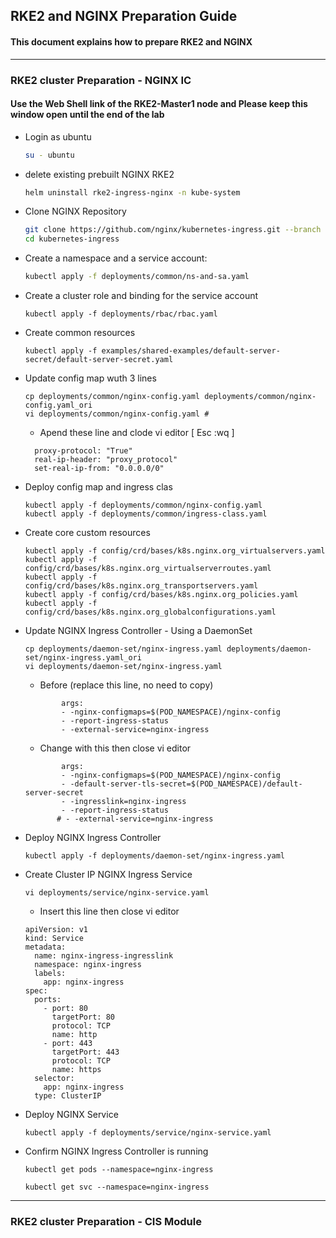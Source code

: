 ##  RKE2 and NGINX Preparation Guide

#### This document explains how to prepare RKE2 and NGINX 
---

### RKE2 cluster Preparation - NGINX IC


#### Use the Web Shell link of the RKE2-Master1 node and Please keep this window open until the end of the lab


- Login as ubuntu
  ```bash
  su - ubuntu
  ```
- delete existing prebuilt NGINX RKE2
  ```bash
  helm uninstall rke2-ingress-nginx -n kube-system
  ```
  
- Clone NGINX Repository
  ```bash
  git clone https://github.com/nginx/kubernetes-ingress.git --branch v4.0.1
  cd kubernetes-ingress
  ```

- Create a namespace and a service account:
  ```bash
  kubectl apply -f deployments/common/ns-and-sa.yaml
  ```

- Create a cluster role and binding for the service account
  ```
  kubectl apply -f deployments/rbac/rbac.yaml
  ```

- Create common resources
  ```
  kubectl apply -f examples/shared-examples/default-server-secret/default-server-secret.yaml
  ```

- Update config map wuth 3 lines
  ```
  cp deployments/common/nginx-config.yaml deployments/common/nginx-config.yaml_ori
  vi deployments/common/nginx-config.yaml #
  ```
  - Apend these line and clode vi editor [ Esc :wq ]
  ```
    proxy-protocol: "True"
    real-ip-header: "proxy_protocol"
    set-real-ip-from: "0.0.0.0/0"
  ```

- Deploy config map and ingress clas
  ```
  kubectl apply -f deployments/common/nginx-config.yaml
  kubectl apply -f deployments/common/ingress-class.yaml
  ```

- Create core custom resources
  ```
  kubectl apply -f config/crd/bases/k8s.nginx.org_virtualservers.yaml
  kubectl apply -f config/crd/bases/k8s.nginx.org_virtualserverroutes.yaml
  kubectl apply -f config/crd/bases/k8s.nginx.org_transportservers.yaml
  kubectl apply -f config/crd/bases/k8s.nginx.org_policies.yaml
  kubectl apply -f config/crd/bases/k8s.nginx.org_globalconfigurations.yaml
  ```

- Update  NGINX Ingress Controller - Using a DaemonSet
  ```
  cp deployments/daemon-set/nginx-ingress.yaml deployments/daemon-set/nginx-ingress.yaml_ori
  vi deployments/daemon-set/nginx-ingress.yaml 
  ```
  - Before (replace this line, no need to copy)
  ```
          args:
          - -nginx-configmaps=$(POD_NAMESPACE)/nginx-config
          - -report-ingress-status
          - -external-service=nginx-ingress
  ```
  - Change with this then close vi editor
  ```
          args:
          - -nginx-configmaps=$(POD_NAMESPACE)/nginx-config
          - -default-server-tls-secret=$(POD_NAMESPACE)/default-server-secret
          - -ingresslink=nginx-ingress
          - -report-ingress-status
         # - -external-service=nginx-ingress
  ```

- Deploy NGINX Ingress Controller
  ```
  kubectl apply -f deployments/daemon-set/nginx-ingress.yaml
  ```

- Create Cluster IP NGINX Ingress Service
  ```
  vi deployments/service/nginx-service.yaml
  ```
  - Insert this line then close vi editor
  ```
  apiVersion: v1
  kind: Service
  metadata:
    name: nginx-ingress-ingresslink
    namespace: nginx-ingress
    labels:
      app: nginx-ingress
  spec:
    ports:
      - port: 80
        targetPort: 80
        protocol: TCP
        name: http
      - port: 443
        targetPort: 443
        protocol: TCP
        name: https
    selector:
      app: nginx-ingress
    type: ClusterIP
  ```

- Deploy NGINX Service
  ```
  kubectl apply -f deployments/service/nginx-service.yaml
  ```

- Confirm NGINX Ingress Controller is running
  ```
  kubectl get pods --namespace=nginx-ingress
  ```
  ```
  kubectl get svc --namespace=nginx-ingress
  ```

----

### RKE2 cluster Preparation - CIS Module
  


  
  
